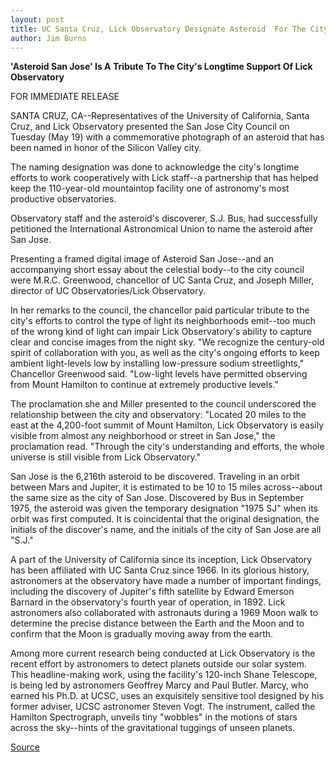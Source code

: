 ```yaml
---
layout: post
title: UC Santa Cruz, Lick Observatory Designate Asteroid  For The City Of San Jose 
author: Jim Burns
---
```


**'Asteroid San Jose' Is A Tribute To The City's Longtime Support Of  Lick Observatory**

FOR IMMEDIATE RELEASE

SANTA CRUZ, CA--Representatives of the University of California,  Santa Cruz, and Lick Observatory presented the San Jose City  Council on Tuesday (May 19) with a commemorative photograph  of an asteroid that has been named in honor of the Silicon Valley city.

The naming designation was done to acknowledge the city's  longtime efforts to work cooperatively with Lick staff--a  partnership that has helped keep the 110-year-old mountaintop  facility one of astronomy's most productive observatories.

Observatory staff and the asteroid's discoverer, S.J. Bus, had  successfully petitioned the International Astronomical Union to  name the asteroid after San Jose.

Presenting a framed digital image of Asteroid San Jose--and  an accompanying short essay about the celestial body--to the city  council were M.R.C. Greenwood, chancellor of UC Santa Cruz, and  Joseph Miller, director of UC Observatories/Lick Observatory.

In her remarks to the council, the chancellor paid particular  tribute to the city's efforts to control the type of light its  neighborhoods emit--too much of the wrong kind of light can  impair Lick Observatory's ability to capture clear and concise  images from the night sky. "We recognize the century-old spirit of  collaboration with you, as well as the city's ongoing efforts to keep  ambient light-levels low by installing low-pressure sodium  streetlights," Chancellor Greenwood said. "Low-light levels have  permitted observing from Mount Hamilton to continue at  extremely productive levels."

The proclamation she and Miller presented to the council  underscored the relationship between the city and observatory:  "Located 20 miles to the east at the 4,200-foot summit of Mount  Hamilton, Lick Observatory is easily visible from almost any  neighborhood or street in San Jose," the proclamation read.  "Through the city's understanding and efforts, the whole universe  is still visible from Lick Observatory."

San Jose is the 6,216th asteroid to be discovered. Traveling  in an orbit between Mars and Jupiter, it is estimated to be 10 to  15 miles across--about the same size as the city of San Jose.  Discovered by Bus in September 1975, the asteroid was given the  temporary designation "1975 SJ" when its orbit was first  computed. It is coincidental that the original designation, the  initials of the discover's name, and the initials of the city of San  Jose are all "S.J."

A part of the University of California since its inception, Lick  Observatory has been affiliated with UC Santa Cruz since 1966. In  its glorious history, astronomers at the observatory have made a  number of important findings, including the discovery of Jupiter's  fifth satellite by Edward Emerson Barnard in the observatory's  fourth year of operation, in 1892. Lick astronomers also  collaborated with astronauts during a 1969 Moon walk to  determine the precise distance between the Earth and the Moon  and to confirm that the Moon is gradually moving away from the  earth.

Among more current research being conducted at Lick  Observatory is the recent effort by astronomers to detect planets  outside our solar system. This headline-making work, using the  facility's 120-inch Shane Telescope, is being led by astronomers  Geoffrey Marcy and Paul Butler. Marcy, who earned his Ph.D. at  UCSC, uses an exquisitely sensitive tool designed by his former  adviser, UCSC astronomer Steven Vogt. The instrument, called the  Hamilton Spectrograph, unveils tiny "wobbles" in the motions of  stars across the sky--hints of the gravitational tuggings of unseen  planets.

[Source](http://www1.ucsc.edu/news_events/press_releases/archive/97-98/05-98/052198-UCSC_Lick_Observat.html "Permalink to 052198-UCSC_Lick_Observat")
